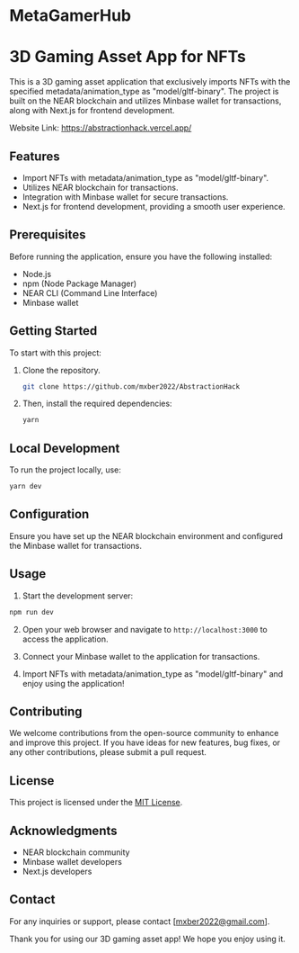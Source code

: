 # MetaGamerHub
 
# 3D Gaming Asset App for NFTs

This is a 3D gaming asset application that exclusively imports NFTs with the specified metadata/animation_type as "model/gltf-binary". The project is built on the NEAR blockchain and utilizes Minbase wallet for transactions, along with Next.js for frontend development.

Website Link: https://abstractionhack.vercel.app/

## Features

- Import NFTs with metadata/animation_type as "model/gltf-binary".
- Utilizes NEAR blockchain for transactions.
- Integration with Minbase wallet for secure transactions.
- Next.js for frontend development, providing a smooth user experience.

## Prerequisites

Before running the application, ensure you have the following installed:

- Node.js
- npm (Node Package Manager)
- NEAR CLI (Command Line Interface)
- Minbase wallet

## Getting Started

To start with this project:

1. Clone the repository.
    ```bash
    git clone https://github.com/mxber2022/AbstractionHack
    ```
   
2. Then, install the required dependencies:

     ```bash
     yarn
     ```

## Local Development

To run the project locally, use:

  ```bash
  yarn dev
  ```

## Configuration

Ensure you have set up the NEAR blockchain environment and configured the Minbase wallet for transactions.

## Usage

1. Start the development server:

```bash
npm run dev
```

2. Open your web browser and navigate to `http://localhost:3000` to access the application.

3. Connect your Minbase wallet to the application for transactions.

4. Import NFTs with metadata/animation_type as "model/gltf-binary" and enjoy using the application!

## Contributing

We welcome contributions from the open-source community to enhance and improve this project. If you have ideas for new features, bug fixes, or any other contributions, please submit a pull request.

## License

This project is licensed under the [MIT License](LICENSE).

## Acknowledgments

- NEAR blockchain community
- Minbase wallet developers
- Next.js developers

## Contact

For any inquiries or support, please contact [mxber2022@gmail.com].

Thank you for using our 3D gaming asset app! We hope you enjoy using it.